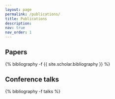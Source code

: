 ```yaml
---
layout: page
permalink: /publications/
title: Publications
description:
nav: true
nav_order: 1
---
```

<!-- _pages/publications.md -->
<div class="publications">

<h2>Papers</h2>

{% bibliography -f {{ site.scholar.bibliography }} %}

</div>

<div class="publications">

<h2>Conference talks</h2>

{% bibliography -f talks %}

</div>
